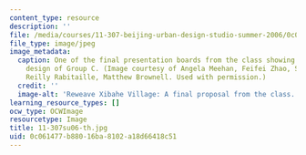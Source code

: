 ```yaml
---
content_type: resource
description: ''
file: /media/courses/11-307-beijing-urban-design-studio-summer-2006/0c061477b88016ba8102a18d66418c51_11-307su06-th.jpg
file_type: image/jpeg
image_metadata:
  caption: One of the final presentation boards from the class showing the proposed
    design of Group C. (Image courtesy of Angela Meehan, Feifei Zhao, Shilpa Mehta,
    Reilly Rabitaille, Matthew Brownell. Used with permission.)
  credit: ''
  image-alt: 'Reweave Xibahe Village: A final proposal from the class.'
learning_resource_types: []
ocw_type: OCWImage
resourcetype: Image
title: 11-307su06-th.jpg
uid: 0c061477-b880-16ba-8102-a18d66418c51
---
```

